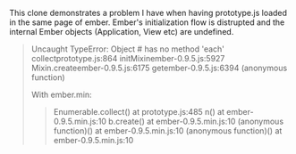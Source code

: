 This clone demonstrates a problem I have when having prototype.js loaded in the same page of ember.
Ember's initialization flow is distrupted and the internal Ember objects (Application, View etc) are undefined. 

> Uncaught TypeError: Object #<Object> has no method 'each'
> collectprototype.js:864
> initMixinember-0.9.5.js:5927
> Mixin.createember-0.9.5.js:6175
> getember-0.9.5.js:6394
> (anonymous function)

With ember.min:

> Enumerable.collect() at prototype.js:485
> n() at ember-0.9.5.min.js:10
> b.create() at ember-0.9.5.min.js:10
> (anonymous function)() at ember-0.9.5.min.js:10
> (anonymous function)() at ember-0.9.5.min.js:10

